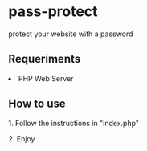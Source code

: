 # pass-protect
protect your website with a password

## Requeriments
<li>PHP Web Server</li>

## How to use
<p>1. Follow the instructions in "index.php"</p>
<p>2. Enjoy</p>
